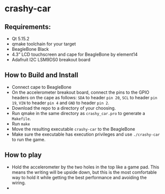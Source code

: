 # crashy-car

## Requirements:
- Qt 5.15.2
- qmake toolchain for your target
- BeagleBone Black
- 4.3” LCD touchscreen and cape for BeagleBone by element14
- Adafruit I2C LSM9DS0 breakout board

## How to Build and Install
- Connect cape to BeagleBone
- On the accelerometer breakout board, connect the pins to the GPIO headers on the cape as follows: `SDA` to header `pin 20`, `SCL` to header `pin 19`, `VIN` to header `pin 4` and `GND` to header `pin 2`.
- Download the repo to a directory of your choosing. 
- Run qmake in the same directory as `crashy_car.pro` to generate a `Makefile`.
- Run `make`
- Move the resulting executable `crashy-car` to the BeagleBone
- Make sure the executable has execution privileges and use `./crashy-car` to run the game.

## How to play
- Hold the accelerometer by the two holes in the top like a game pad. This means the writing will be upside down, but this is the most comfortable way to hold it while getting the best performance and avoiding the wiring.
 - 
